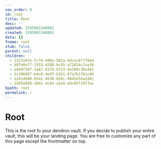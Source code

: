 ```yaml
---
nav_order: 0
id: root
title: Root
desc: ''
updated: 1595961348801
created: 1595961348801
data: {}
fname: root
stub: false
parent: null
children:
  - 132fe0fe-fc74-4dbe-982a-9dcac677f664
  - b0fe6ef7-1553-4280-bc45-a71824c2ce36
  - a44df307-1a67-417b-b733-da109c3be441
  - 2c306887-b4c0-4e97-b2b1-87a7b17b1c06
  - e242db80-0342-4530-836c-9045e5da2d0c
  - 19992660-3602-4c64-a3a5-e9c05f19ffac
hpath: root
permalink: /
---
```

# Root

This is the root fo your dendron vault. If you decide to publish your entire vault, this will be your landing page. You are free to customize any part of this page except the frontmatter on top. 
